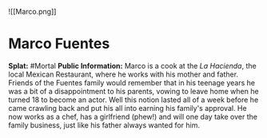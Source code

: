 ![[Marco.png]]
# Marco Fuentes
**Splat:** #Mortal 
**Public Information:** Marco is a cook at the *La Hacienda*, the local Mexican Restaurant, where he works with his mother and father. Friends of the Fuentes family would remember that in his teenage years he was a bit of a disappointment to his parents, vowing to leave home when he turned 18 to become an actor. Well this notion lasted all of a week before he came crawling back and put his all into earning his family's approval. He now works as a chef, has a girlfriend (phew!) and will one day take over the family business, just like his father always wanted for him.